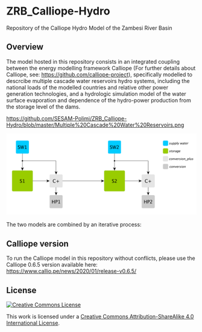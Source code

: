 # ZRB_Calliope-Hydro
Repository of the Calliope Hydro Model of the Zambesi River Basin

## Overview
The model hosted in this repository consists in an integrated coupling between the energy modelling framework Calliope (For further details about Calliope, see: https://github.com/calliope-project), specifically modelled to descrcibe multiple cascade water reservoirs hydro systems, including the national loads of the modelled countries and relative other power generation technologies, and a hydrologic simulation model of the water surface evaporation and dependence of the hydro-power production from the storage level of the dams.

https://github.com/SESAM-Polimi/ZRB_Calliope-Hydro/blob/master/Multiple%20Cascade%20Water%20Reservoirs.png

<img src="https://github.com/SESAM-Polimi/ZRB_Calliope-Hydro/blob/master/Multiple%20Cascade%20Water%20Reservoirs.png" width="600">


The two models are combined by an iterative process: 


## Calliope version
To run the Calliope model in this repository without conflicts, please use the Calliope 0.6.5 version available here: https://www.callio.pe/news/2020/01/release-v0.6.5/

## License
[![Creative Commons License](https://i.creativecommons.org/l/by-sa/4.0/88x31.png)](https://creativecommons.org/licenses/by-sa/4.0/)

This work is licensed under a [Creative Commons Attribution-ShareAlike 4.0 International License](http://creativecommons.org/licenses/by-sa/4.0/).
